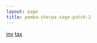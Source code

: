 ```yaml
---
layout: page
title: pemba-sherpa-sage-patch-2
---
```

<a href="{% link hyde/docs/pemba-sherpa-sage-patch-2/inv.md %}">inv</a>
<a href="{% link hyde/docs/pemba-sherpa-sage-patch-2/tax.md %}">tax</a>
